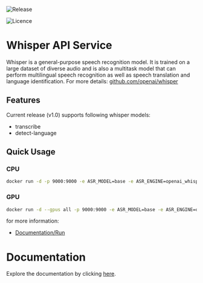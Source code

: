 ![Release](v1.0)

<!-- 
![Docker Pulls](v1.0)
![Build](https://img.shields.io/github/actions/workflow/status/ahmetoner/whisper-asr-webservice/docker-publish.yml.svg)
 -->
 ![Licence](https://img.shields.io/github/license/ahmetoner/whisper-asr-webservice.svg)
# Whisper API Service

Whisper is a general-purpose speech recognition model. It is trained on a large dataset of diverse audio and is also a multitask model that can perform multilingual speech recognition as well as speech translation and language identification. For more details: [github.com/openai/whisper](https://github.com/openai/whisper/)

## Features
Current release (v1.0) supports following whisper models:

- transcribe
- detect-language


## Quick Usage

### CPU

```sh
docker run -d -p 9000:9000 -e ASR_MODEL=base -e ASR_ENGINE=openai_whisper onerahmet/openai-whisper-asr-webservice:latest
```

### GPU

```sh
docker run -d --gpus all -p 9000:9000 -e ASR_MODEL=base -e ASR_ENGINE=openai_whisper onerahmet/openai-whisper-asr-webservice:latest-gpu
```

for more information:

- [Documentation/Run](https://github.com/Ram-Pasupula/wishper.git)


# Documentation
Explore the documentation by clicking [here](https://github.com/Ram-Pasupula/wishper.git).
